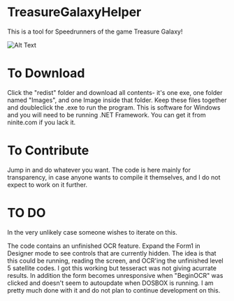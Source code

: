 # TreasureGalaxyHelper
This is a tool for Speedrunners of the game Treasure Galaxy!

![Alt Text](https://i.imgur.com/dMNEiDq.gif)

# To Download
Click the "redist" folder and download all contents- it's one exe, one folder named "Images", and one Image inside that folder. Keep these files together and doubleclick the .exe to run the program. This is software for Windows and you will need to be running .NET Framework. You can get it from ninite.com if you lack it.

# To Contribute
Jump in and do whatever you want. The code is here mainly for transparency, in case anyone wants to compile it themselves, and I do not expect to work on it further.

# TO DO
In the very unlikely case someone wishes to iterate on this.

The code contains an unfinished OCR feature. Expand the Form1 in Designer mode to see controls that are currently hidden. The idea is that this could be running, reading the screen, and OCR'ing the unfinished level 5 satellite codes. I got this working but tesseract was not giving acurrate results. In addition the form becomes unresponsive when "BeginOCR" was clicked and doesn't seem to autoupdate when DOSBOX is running. I am pretty much done with it and do not plan to continue development on this.

